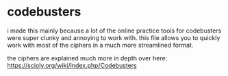# codebusters

i made this mainly because a lot of the online practice tools for codebusters were super clunky and annoying to work with. 
this file allows you to quickly work with most of the ciphers in a much more streamlined format.

the ciphers are explained much more in depth over here: https://scioly.org/wiki/index.php/Codebusters
